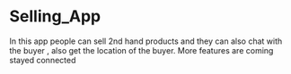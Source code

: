 # Selling_App
In this app people can sell 2nd hand products and they can also chat with the buyer , also get the location of the buyer. More features are coming stayed connected
